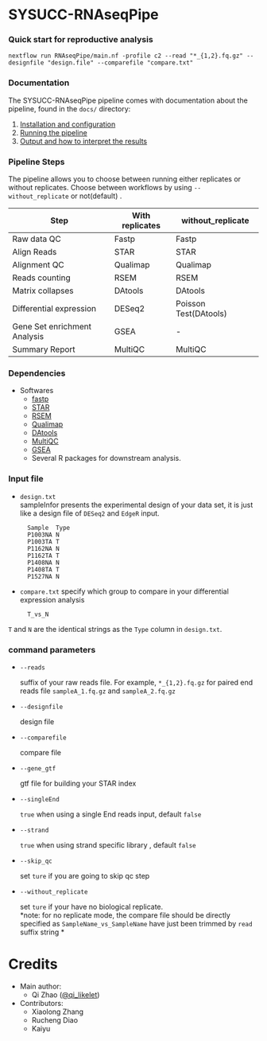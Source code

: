 
# SYSUCC-RNAseqPipe

### Quick start  for reproductive analysis 

    nextflow run RNAseqPipe/main.nf -profile c2 --read "*_{1,2}.fq.gz" --designfile "design.file" --comparefile "compare.txt"

### Documentation
The SYSUCC-RNAseqPipe pipeline comes with documentation about the pipeline, found in the `docs/` directory:

1. [Installation and configuration](docs/Installation.md)
2. [Running the pipeline](docs/usage.md)
3. [Output and how to interpret the results](docs/output.md)

### Pipeline Steps

The pipeline allows you to choose between running either replicates or without replicates.
Choose between workflows by using `--without_replicate` or not(default) .

| Step                                         | With replicates  | without_replicate     |
|----------------------------------------------|------------------|-----------------------|
| Raw data QC                                  | Fastp            | Fastp                 |
| Align Reads                                  | STAR             | STAR                  |
| Alignment QC                                 | Qualimap         | Qualimap              |
| Reads counting                               | RSEM             | RSEM                  |
| Matrix collapses                             | DAtools          | DAtools               |
| Differential expression                      | DESeq2           | Poisson Test(DAtools) |
| Gene Set enrichment Analysis                 | GSEA             | -                     |
| Summary Report                               | MultiQC          | MultiQC               |


### Dependencies 
* Softwares 
    * [fastp](https://github.com/OpenGene/fastp)
    * [STAR](https://github.com/alexdobin/STAR)
    * [RSEM](https://deweylab.github.io/RSEM/)
    * [Qualimap](http://qualimap.bioinfo.cipf.es/)
    * [DAtools](https://github.com/likelet/DAtools)
    * [MultiQC](https://github.com/ewels/MultiQC)
    * [GSEA](http://software.broadinstitute.org/gsea/index.jsp)  
    * Several R packages for downstream analysis.

### Input file  

* `design.txt`  
sampleInfor presents the experimental design of your data set, it is just like a design file of `DESeq2` and `EdgeR` input.  

        Sample	Type
        P1003NA	N
        P1003TA	T
        P1162NA	N
        P1162TA	T
        P1408NA	N
        P1408TA	T
        P1527NA	N
        
* `compare.txt`
specify which group to compare in your differential expression analysis 
        
        T_vs_N
       
`T` and `N` are the identical strings as the `Type` column in `design.txt`.


### command parameters 



* `--reads`  
    
    suffix of your raw reads file. For example, `*_{1,2}.fq.gz` for paired end reads file `sampleA_1.fq.gz` and `sampleA_2.fq.gz `  
    
* `--designfile`  
    
    design file  
    
* `--comparefile`  
    
    compare file 
    
* `--gene_gtf`  
    
    gtf file for building your STAR index 

* `--singleEnd`  
    
    `true` when using a single End reads input, default `false` 

* `--strand`  
    
    `true` when using strand specific library , default `false` 
     
* `--skip_qc`   

    set `ture` if you are going to skip qc step 
    
* `--without_replicate`   

    set `ture` if your have no biological replicate.       
    *note: for no replicate mode, the compare file should be directly specified as `SampleName_vs_SampleName` have just been trimmed by `read` suffix string *  
    
# Credits 
* Main author:
  * Qi Zhao ([@qi_likelet](https://github.com/likelet/))
* Contributors:
  * Xiaolong Zhang
  * Rucheng Diao
  * Kaiyu 
